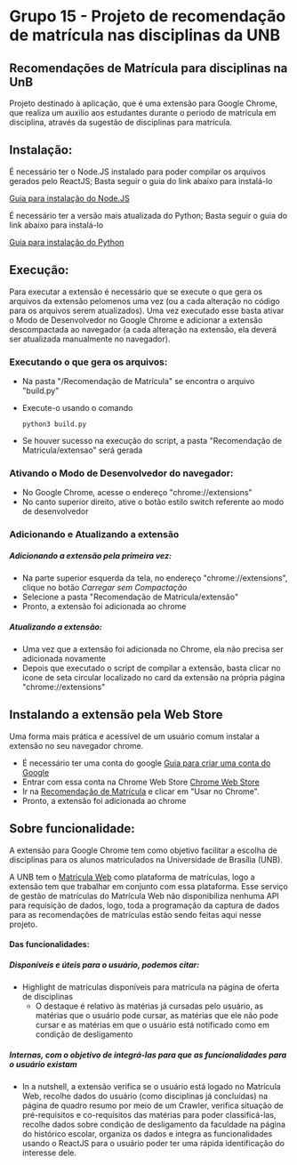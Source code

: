 
# Grupo 15 - Projeto de recomendação de matrícula nas disciplinas da UNB
<h2> Recomendações de Matrícula para disciplinas na UnB </h2>
<p>Projeto destinado à aplicação, que é uma extensão para Google Chrome, que realiza um auxilio aos estudantes durante o periodo de matricula em disciplina, através da sugestão de disciplinas para matrícula.</p>

<h2> Instalação: </h2>
<p>É necessário ter o Node.JS instalado para poder compilar os arquivos gerados pelo ReactJS; Basta seguir o guia do link abaixo para instalá-lo </p>

[Guia para instalação do Node.JS](https://nodejs.dev/how-to-install-nodejs)

<p>É necessário ter a versão mais atualizada do Python; Basta seguir o guia do link abaixo para instalá-lo</p>

[Guia para instalação do Python](https://python.org.br/instalacao-linux/)



<h2> Execução: </h2>
<p>
Para executar a extensão é necessário que se execute o  que gera os arquivos da extensão pelomenos uma vez (ou a cada alteração no código para os arquivos serem atualizados). Uma vez executado esse  basta ativar o Modo de Desenvolvedor no Google Chrome e adicionar a extensão descompactada ao navegador (a cada alteração na extensão, ela deverá ser atualizada manualmente no navegador).
</p>

<h3>Executando o  que gera os arquivos:</h3>

+ Na pasta "/Recomendação de Matrícula" se encontra o arquivo "build.py"
+ Execute-o usando o comando
    
    ```
    python3 build.py
    ```
    
+ Se houver sucesso na execução do script, a pasta "Recomendação de Matricula/extensao" será gerada    
    
<h3>Ativando o Modo de Desenvolvedor do navegador:</h3>

+ No Google Chrome, acesse o endereço "chrome://extensions"
+ No canto superior direito, ative o botão estilo switch referente ao modo de desenvolvedor

<h3>Adicionando e Atualizando a extensão</h3>

<h5>Adicionando a extensão pela primeira vez:</h2>

+ Na parte superior esquerda da tela, no endereço "chrome://extensions", clique no botão *Carregar sem Compactação*
+ Selecione a pasta "Recomendação de Matricula/extensão"
+ Pronto, a extensão foi adicionada ao chrome

<h5>Atualizando a extensão:</h5>

+ Uma vez que a extensão foi adicionada no Chrome, ela não precisa ser adicionada novamente
+ Depois que executado o script de compilar a extensão, basta clicar no ícone de seta circular localizado no card da extensão na própria página "chrome://extensions"

<h2>Instalando a extensão pela Web Store</h2>
<p>Uma forma mais prática e acessível de um usuário comum instalar a extensão no seu navegador chrome.

+ É necessário ter uma conta do google [Guia para criar uma conta do Google](https://support.google.com/accounts/answer/27441?hl=pt-BR)
+ Entrar com essa conta na Chrome Web Store [Chrome Web Store](https://chrome.google.com/webstore/category/extensions)
+ Ir na [Recomendação de Matrícula](https://chrome.google.com/webstore/search/Recomenda%C3%A7%C3%A3o%20de%20Matricula) e clicar em "Usar no Chrome".
+ Pronto, a extensão foi adicionada ao chrome
</p>
<h2>Sobre funcionalidade:</h2>

<p>A extensão para Google Chrome tem como objetivo facilitar a escolha de disciplinas para os alunos matrículados na Universidade de Brasília (UNB).
    
A UNB tem o [Matrícula Web] como plataforma de matrículas, logo a extensão tem que trabalhar em conjunto com essa plataforma. Esse serviço de gestão de matrículas do Matrícula Web não disponibiliza nenhuma API para requisição de dados, logo, toda a programação da captura de dados para as recomendações de matrículas estão sendo feitas aqui nesse projeto.

[Matrícula Web]:www.matriculaweb.unb.br

<h4>Das funcionalidades:<h4>
<h5>Disponíveis e úteis para o usuário, podemos citar:</h5>

+ Highlight de matrículas disponíveis para matrícula na página de oferta de disciplinas
    + O destaque é relativo às matérias já cursadas pelo usuário, as matérias que o usuário pode cursar, as matérias que ele não pode cursar e as matérias em que o usuário está notificado como em condição de desligamento

<h5>Internas, com o objetivo de integrá-las para que as funcionalidades para o usuário existam</h5>

+ In a nutshell, a extensão verifica se o usuário está logado no Matrícula Web, recolhe dados do usuário (como disciplinas já concluídas) na página de quadro resumo por meio de um Crawler, verifica situação de pré-requisitos e co-requisitos das matérias para poder classificá-las, recolhe dados sobre condição de desligamento da faculdade na página do histórico escolar, organiza os dados e integra as funcionalidades usando o ReactJS para o usuário poder ter uma rápida identificação do interesse dele.
